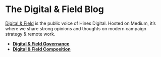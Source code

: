 # The Digital & Field Blog

[Digital & Field][link] is the public voice of Hines Digital. Hosted on Medium, it’s where we share strong opinions and thoughts on modern campaign strategy & remote work.

* **[Digital & Field Governance](digital-field-governance.md)**
* **[Digital & Field Composition](Foundry-composition.md)**

[link]: https://medium.com/digital-field